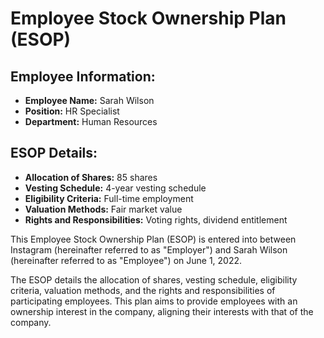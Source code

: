 
# Employee Stock Ownership Plan (ESOP)

## Employee Information:
- **Employee Name:** Sarah Wilson
- **Position:** HR Specialist
- **Department:** Human Resources

## ESOP Details:
- **Allocation of Shares:** 85 shares
- **Vesting Schedule:** 4-year vesting schedule
- **Eligibility Criteria:** Full-time employment
- **Valuation Methods:** Fair market value
- **Rights and Responsibilities:** Voting rights, dividend entitlement

This Employee Stock Ownership Plan (ESOP) is entered into between Instagram (hereinafter referred to as "Employer") and Sarah Wilson (hereinafter referred to as "Employee") on June 1, 2022.

The ESOP details the allocation of shares, vesting schedule, eligibility criteria, valuation methods, and the rights and responsibilities of participating employees. This plan aims to provide employees with an ownership interest in the company, aligning their interests with that of the company.
